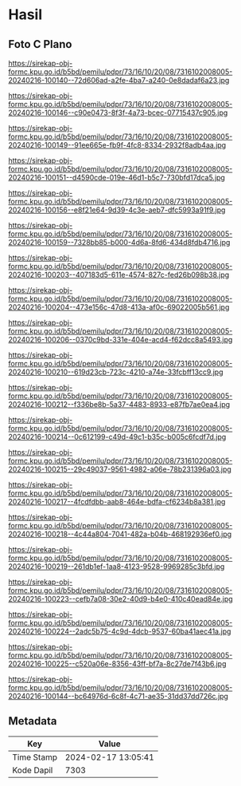 # Hasil

## Foto C Plano

https://sirekap-obj-formc.kpu.go.id/b5bd/pemilu/pdpr/73/16/10/20/08/7316102008005-20240216-100140--72d606ad-a2fe-4ba7-a240-0e8dadaf6a23.jpg

https://sirekap-obj-formc.kpu.go.id/b5bd/pemilu/pdpr/73/16/10/20/08/7316102008005-20240216-100146--c90e0473-8f3f-4a73-bcec-07715437c905.jpg

https://sirekap-obj-formc.kpu.go.id/b5bd/pemilu/pdpr/73/16/10/20/08/7316102008005-20240216-100149--91ee665e-fb9f-4fc8-8334-2932f8adb4aa.jpg

https://sirekap-obj-formc.kpu.go.id/b5bd/pemilu/pdpr/73/16/10/20/08/7316102008005-20240216-100151--d4590cde-019e-46d1-b5c7-730bfd17dca5.jpg

https://sirekap-obj-formc.kpu.go.id/b5bd/pemilu/pdpr/73/16/10/20/08/7316102008005-20240216-100156--e8f21e64-9d39-4c3e-aeb7-dfc5993a91f9.jpg

https://sirekap-obj-formc.kpu.go.id/b5bd/pemilu/pdpr/73/16/10/20/08/7316102008005-20240216-100159--7328bb85-b000-4d6a-8fd6-434d8fdb4716.jpg

https://sirekap-obj-formc.kpu.go.id/b5bd/pemilu/pdpr/73/16/10/20/08/7316102008005-20240216-100203--407183d5-611e-4574-827c-fed26b098b38.jpg

https://sirekap-obj-formc.kpu.go.id/b5bd/pemilu/pdpr/73/16/10/20/08/7316102008005-20240216-100204--473e156c-47d8-413a-af0c-69022005b561.jpg

https://sirekap-obj-formc.kpu.go.id/b5bd/pemilu/pdpr/73/16/10/20/08/7316102008005-20240216-100206--0370c9bd-331e-404e-acd4-f62dcc8a5493.jpg

https://sirekap-obj-formc.kpu.go.id/b5bd/pemilu/pdpr/73/16/10/20/08/7316102008005-20240216-100210--619d23cb-723c-4210-a74e-33fcbff13cc9.jpg

https://sirekap-obj-formc.kpu.go.id/b5bd/pemilu/pdpr/73/16/10/20/08/7316102008005-20240216-100212--f336be8b-5a37-4483-8933-e87fb7ae0ea4.jpg

https://sirekap-obj-formc.kpu.go.id/b5bd/pemilu/pdpr/73/16/10/20/08/7316102008005-20240216-100214--0c612199-c49d-49c1-b35c-b005c6fcdf7d.jpg

https://sirekap-obj-formc.kpu.go.id/b5bd/pemilu/pdpr/73/16/10/20/08/7316102008005-20240216-100215--29c49037-9561-4982-a06e-78b231396a03.jpg

https://sirekap-obj-formc.kpu.go.id/b5bd/pemilu/pdpr/73/16/10/20/08/7316102008005-20240216-100217--4fcdfdbb-aab8-464e-bdfa-cf6234b8a381.jpg

https://sirekap-obj-formc.kpu.go.id/b5bd/pemilu/pdpr/73/16/10/20/08/7316102008005-20240216-100218--4c44a804-7041-482a-b04b-468192936ef0.jpg

https://sirekap-obj-formc.kpu.go.id/b5bd/pemilu/pdpr/73/16/10/20/08/7316102008005-20240216-100219--261db1ef-1aa8-4123-9528-9969285c3bfd.jpg

https://sirekap-obj-formc.kpu.go.id/b5bd/pemilu/pdpr/73/16/10/20/08/7316102008005-20240216-100223--cefb7a08-30e2-40d9-b4e0-410c40ead84e.jpg

https://sirekap-obj-formc.kpu.go.id/b5bd/pemilu/pdpr/73/16/10/20/08/7316102008005-20240216-100224--2adc5b75-4c9d-4dcb-9537-60ba41aec41a.jpg

https://sirekap-obj-formc.kpu.go.id/b5bd/pemilu/pdpr/73/16/10/20/08/7316102008005-20240216-100225--c520a06e-8356-43ff-bf7a-8c27de7f43b6.jpg

https://sirekap-obj-formc.kpu.go.id/b5bd/pemilu/pdpr/73/16/10/20/08/7316102008005-20240216-100144--bc64976d-6c8f-4c71-ae35-31dd37dd726c.jpg


## Metadata

| Key        | Value               |
| ---------- | ------------------- |
| Time Stamp | 2024-02-17 13:05:41 |
| Kode Dapil | 7303                |



